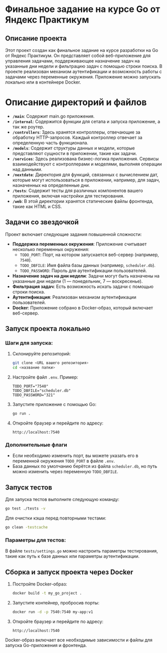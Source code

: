 # Финальное задание на курсе Go от Яндекс Практикум

## Описание проекта

Этот проект создан как финальное задание на курсе разработки на Go от Яндекс Практикум. Он представляет собой веб-приложение для управления задачами, поддерживающее назначение задач на указанные дни недели и фильтрацию задач с помощью строки поиска. В проекте реализован механизм аутентификации и возможность работы с задачами через переменные окружения. Приложение можно запускать локально или в контейнере Docker.

# Описание директорий и файлов

-   **`/main`**: Содержит main.go приложения.
-   **`/internal`**: Содержится функции для сетапа и запуска приложение, а так же роутер.
-   **`/controllers`**: Здесь хранятся контроллеры, отвечающие за обработку HTTP-запросов. Каждый контроллер отвечает за определенную часть функционала.
-   **`/models`**: Содержит структуры данных и модели, которые представляют сущности в приложении, такие как задачи.
-   **`/services`**: Здесь реализована бизнес-логика приложения. Сервисы взаимодействуют с контроллерами и моделями, выполняя операции над данными.
-   **`/nextdate`**: Директория для функций, связанных с вычислением дат, которые могут использоваться в приложении, например, для задач, назначенных на определенные дни.
-   **`/tests`**: Содержит тесты для различных компонентов вашего приложения, включая настройки для тестирования.
-   **`/web`**: В этой директории хранятся статические файлы фронтенда, такие как HTML и CSS.

## Задачи со звездочкой

Проект включает следующие задания повышенной сложности:

-   **Поддержка переменных окружения**: Приложение считывает несколько переменных окружения:
    -   `TODO_PORT`: Порт, на котором запускается веб-сервер (например, `7540`).
    -   `TODO_DBFILE`: Имя файла базы данных (например, `scheduler.db`).
    -   `TODO_PASSWORD`: Пароль для аутентификации пользователей.
-   **Назначение задач на дни недели**: Задачи могут быть назначены на указанные дни недели (1 — понедельник, 7 — воскресенье).
-   **Фильтрация задач**: Есть возможность искать задачи с помощью строки поиска.
-   **Аутентификация**: Реализован механизм аутентификации пользователей.
-   **Docker**: Приложение собрано в Docker-образ, который включает веб-сервер.

## Запуск проекта локально

### Шаги для запуска:

1. Склонируйте репозиторий:

    ```bash
    git clone <URL вашего репозитория>
    cd <название папки>
    ```

2. Настройте файл `.env`. Пример:

    ```env
    TODO_PORT="7540"
    TODO_DBFILE="scheduler.db"
    TODO_PASSWORD="321"
    ```

3. Запустите приложение с помощью Go:

    ```bash
    go run .
    ```

4. Откройте браузер и перейдите по адресу:
    ```
    http://localhost:7540
    ```

### Дополнительные флаги

-   Если необходимо изменить порт, вы можете указать его в переменной окружения `TODO_PORT` в файле `.env`.
-   База данных по умолчанию берётся из файла `scheduler.db`, но путь можно изменить через переменную `TODO_DBFILE`.

## Запуск тестов

Для запуска тестов выполните следующую команду:

```bash
go test ./tests -v
```

Для очистки кэша перед повторными тестами:

```bash
go clean -testcache
```

### Параметры для тестов:

В файле `tests/settings.go` можно настроить параметры тестирования, такие как путь к базе данных или параметры аутентификации.

## Сборка и запуск проекта через Docker

1. Постройте Docker-образ:

    ```bash
    docker build -t my_go_project .
    ```

2. Запустите контейнер, пробросив порты:

    ```bash
    docker run -d -p 7540:7540 my-app:v1
    ```

3. Откройте браузер и перейдите по адресу:
    ```
    http://localhost:7540
    ```

Docker-образ включает все необходимые зависимости и файлы для запуска Go-приложения и фронтенда.
